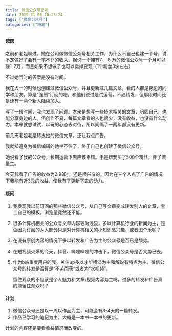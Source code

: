 ```yaml
---
title: 微信公众号思考
date: 2019-11-08 20:23:24
tags: ["微信公众号"]
categories: ["随笔"]
---
```



#### 起因

之前和老姐聊过，她在公司做微信公众号相关工作，为什么不自己也建一个号，说不定做好了会有一笔不菲的收入。据说一个拥有7、 8 万的微信公众号一个月可以赚1-2万，而且如果不想做了也可以卖掉变现（1个粉丝3块左右）



不过她当时的答案是没有时间。

<!-- more -->

我在大一的时候也创建过微信公众号，并且更新过几篇文章，看的人都是身边的同学和朋友。算是“强制”订阅的吧。和他们说过是试运营，不必转发，但那段时间还是还有一两个新人陆续加入。



写了一段时间，我也发现了问题。本来是想写一些技术相关的文章，巩固自己，也能分享身边的人。但创作不易，每篇文章看的人也很少，没有收益，也没有什么动力。本来就想试试，以玩的心态去对待，所以间隔了一两年都没有更新。



前几天老姐老是转发她的微信文章，还让我点广告。

我就知道身为微信编辑的她坐不住了，终于自己也创建了微信公众号。

她说看了我的公众号，长期运营下去应该不错。于是帮我买了500个粉丝，开了流量主。



今天我看了广告的收益为2.98时，还是很兴奋的。因为在三个人点了广告的情况下我能有近3元的收益，使我有了更新下去的动力。



#### 疑问

1. 我发现我以前订阅的那些微信公众号，从自己写文章变成转发别人的文章，套上自己的模板，浏览量竟然还不低。

2. 很多计算机相关的公众号文章内容较为浅显，多以计算机行业的新闻为主，是否因为订阅的人大部分只是对计算机相关的小知识感兴趣，或者图个乐呢？

3. 在没有原创内容的情况下多以转发和广告为主的公众号是否已是颓势。

4. 在短视频火爆的今天，抖音、哔哩哔哩的冲击下，微信公众号是否大势已去。

5. 作为b站重度用户的我，关注up多以才华横溢为主和解说有特点为主。微信公众号的转发是否算是“不劳而获”或者为“水视频”。

   留住观众的不应该是个人魅力和文章\视频内容为主吗，过多的转发和广告真的能留住观众吗？



#### 计划

1. 微信公众号还是以一周以作品为主，可能会有3-4天的一篇转发。
2. 作品已学习的笔记为主，大概是一本书一本书的更新。

 

计划的内容还是要看收益情况而改变的。